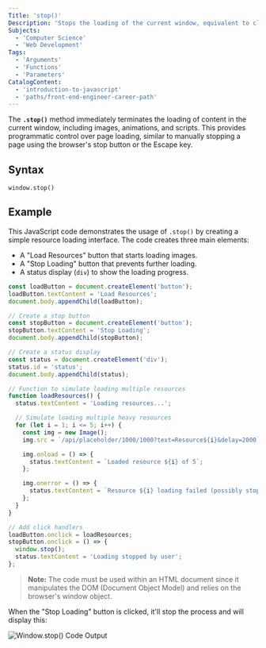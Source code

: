 ```yaml
---
Title: 'stop()'
Description: 'Stops the loading of the current window, equivalent to clicking the stop button of browser.'
Subjects:
  - 'Computer Science'
  - 'Web Development'
Tags:
  - 'Arguments'
  - 'Functions'
  - 'Parameters'
CatalogContent:
  - 'introduction-to-javascript'
  - 'paths/front-end-engineer-career-path'
---
```


The **`.stop()`** method immediately terminates the loading of content in the current window, including images, animations, and scripts. This provides programmatic control over page loading, similar to manually stopping a page using the browser's stop button or the Escape key.

## Syntax

```pseudo
window.stop()
```

## Example

This JavaScript code demonstrates the usage of `.stop()` by creating a simple resource loading interface. The code creates three main elements:

- A "Load Resources" button that starts loading images.
- A "Stop Loading" button that prevents further loading.
- A status display (`div`) to show the loading progress.

```js
const loadButton = document.createElement('button');
loadButton.textContent = 'Load Resources';
document.body.appendChild(loadButton);

// Create a stop button
const stopButton = document.createElement('button');
stopButton.textContent = 'Stop Loading';
document.body.appendChild(stopButton);

// Create a status display
const status = document.createElement('div');
status.id = 'status';
document.body.appendChild(status);

// Function to simulate loading multiple resources
function loadResources() {
  status.textContent = 'Loading resources...';

  // Simulate loading multiple heavy resources
  for (let i = 1; i <= 5; i++) {
    const img = new Image();
    img.src = `/api/placeholder/1000/1000?text=Resource${i}&delay=2000`;

    img.onload = () => {
      status.textContent = `Loaded resource ${i} of 5`;
    };

    img.onerror = () => {
      status.textContent = `Resource ${i} loading failed (possibly stopped)`;
    };
  }
}

// Add click handlers
loadButton.onclick = loadResources;
stopButton.onclick = () => {
  window.stop();
  status.textContent = 'Loading stopped by user';
};
```

> **Note:** The code must be used within an HTML document since it manipulates the DOM (Document Object Model) and relies on the browser's window object.

When the "Stop Loading" button is clicked, it'll stop the process and will display this:

![Window.stop() Code Output](https://raw.githubusercontent.com/Codecademy/docs/main/media/window-stop-1)
